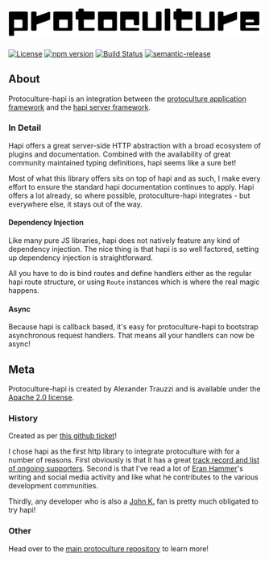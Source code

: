 # ![protoculture](protoculture.png)

[![License](https://img.shields.io/badge/License-Apache%202.0-blue.svg)](https://opensource.org/licenses/Apache-2.0)
[![npm version](https://badge.fury.io/js/protoculture-hapi.svg)](https://badge.fury.io/js/protoculture-hapi)
[![Build Status](https://travis-ci.org/atrauzzi/protoculture-hapi.svg?branch=master)](https://travis-ci.org/atrauzzi/protoculture-hapi) 
[![semantic-release](https://img.shields.io/badge/%20%20%F0%9F%93%A6%F0%9F%9A%80-semantic--release-e10079.svg)](https://github.com/semantic-release/semantic-release)

## About
Protoculture-hapi is an integration between the [protoculture application framework](https://github.com/atrauzzi/protoculture) and the [hapi server framework](https://hapijs.com).

### In Detail
Hapi offers a great server-side HTTP abstraction with a broad ecosystem of plugins and documentation.  Combined with the availability of great
community maintained typing definitions, hapi seems like a sure bet!

Most of what this library offers sits on top of hapi and as such, I make every effort to ensure the standard hapi documentation continues to 
apply.  Hapi offers a lot already, so where possible, protoculture-hapi integrates - but everywhere else, it stays out of the way.

#### Dependency Injection
Like many pure JS libraries, hapi does not natively feature any kind of dependency injection.  The nice thing is that hapi is so well factored, 
setting up dependency injection is straightforward.

All you have to do is bind routes and define handlers either as the regular hapi route structure, or using `Route` instances which is where the real
magic happens.

#### Async
Because hapi is callback based, it's easy for protoculture-hapi to bootstrap asynchronous request handlers.  That means all your handlers 
can now be async!

## Meta
Protoculture-hapi is created by Alexander Trauzzi and is available under the [Apache 2.0 license](https://www.apache.org/licenses/LICENSE-2.0.html).

### History
Created as per [this github ticket](https://github.com/atrauzzi/protoculture/issues/10)!

I chose hapi as the first http library to integrate protoculture with for a number of reasons.  First obviously is that it has 
a great [track record and list of ongoing supporters](https://hapijs.com/community).  Second is that I've read a lot of [Eran Hammer](https://twitter.com/eranhammer)'s writing and 
social media activity and like what he contributes to the various development communities.

Thirdly, any developer who is also a [John K.](https://en.wikipedia.org/wiki/John_Kricfalusi) fan is pretty much obligated to try hapi!

### Other
Head over to the [main protoculture repository](http://github.com/atrauzzi/protoculture) to learn more!
